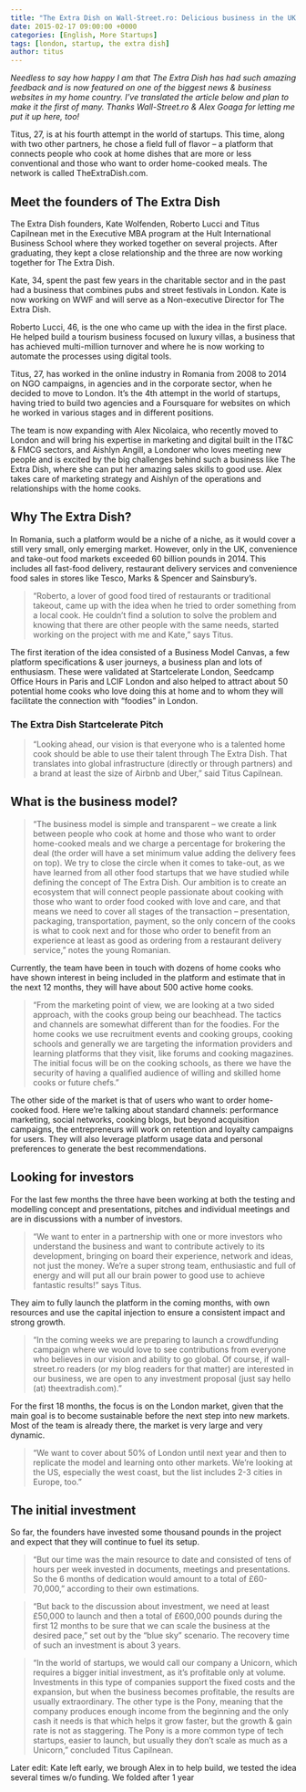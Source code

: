 ```yaml
---
title: "The Extra Dish on Wall-Street.ro: Delicious business in the UK: A Unicorn start-up for food lovers"
date: 2015-02-17 09:00:00 +0000
categories: [English, More Startups]
tags: [london, startup, the extra dish]
author: titus
---
```


_Needless to say how happy I am that The Extra Dish has had such amazing feedback and is now featured on one of the biggest news & business websites in my home country. I’ve translated the article below and plan to make it the first of many. Thanks Wall-Street.ro & Alex Goaga for letting me put it up here, too!_

Titus, 27, is at his fourth attempt in the world of startups. This time, along with two other partners, he chose a field full of flavor – a platform that connects people who cook at home dishes that are more or less conventional and those who want to order home-cooked meals. The network is called TheExtraDish.com.

## Meet the founders of The Extra Dish

The Extra Dish founders, Kate Wolfenden, Roberto Lucci and Titus Capilnean met in the Executive MBA program at the Hult International Business School where they worked together on several projects. After graduating, they kept a close relationship and the three are now working together for The Extra Dish.

Kate, 34, spent the past few years in the charitable sector and in the past had a business that combines pubs and street festivals in London. Kate is now working on WWF and will serve as a Non-executive Director for The Extra Dish.

Roberto Lucci, 46, is the one who came up with the idea in the first place. He helped build a tourism business focused on luxury villas, a business that has achieved multi-million turnover and where he is now working to automate the processes using digital tools.

Titus, 27, has worked in the online industry in Romania from 2008 to 2014 on NGO campaigns, in agencies and in the corporate sector, when he decided to move to London. It’s the 4th attempt in the world of startups, having tried to build two agencies and a Foursquare for websites on which he worked in various stages and in different positions.

The team is now expanding with Alex Nicolaica, who recently moved to London and will bring his expertise in marketing and digital built in the IT&C & FMCG sectors, and Aishlyn Angill, a Londoner who loves meeting new people and is excited by the big challenges behind such a business like The Extra Dish, where she can put her amazing sales skills to good use. Alex takes care of marketing strategy and Aishlyn of the operations and relationships with the home cooks.

## Why The Extra Dish?

In Romania, such a platform would be a niche of a niche, as it would cover a still very small, only emerging market. However, only in the UK, convenience and take-out food markets exceeded 60 billion pounds in 2014. This includes all fast-food delivery, restaurant delivery services and convenience food sales in stores like Tesco, Marks & Spencer and Sainsbury’s.

> “Roberto, a lover of good food tired of restaurants or traditional takeout, came up with the idea when he tried to order something from a local cook. He couldn’t find a solution to solve the problem and knowing that there are other people with the same needs, started working on the project with me and Kate,” says Titus.

The first iteration of the idea consisted of a Business Model Canvas, a few platform specifications & user journeys, a business plan and lots of enthusiasm. These were validated at Startcelerate London, Seedcamp Office Hours in Paris and LCIF London and also helped to attract about 50 potential home cooks who love doing this at home and to whom they will facilitate the connection with “foodies” in London.

### The Extra Dish Startcelerate Pitch

> “Looking ahead, our vision is that everyone who is a talented home cook should be able to use their talent through The Extra Dish. That translates into global infrastructure (directly or through partners) and a brand at least the size of Airbnb and Uber,” said Titus Capilnean.

## What is the business model?

> “The business model is simple and transparent – we create a link between people who cook at home and those who want to order home-cooked meals and we charge a percentage for brokering the deal (the order will have a set minimum value adding the delivery fees on top). We try to close the circle when it comes to take-out, as we have learned from all other food startups that we have studied while defining the concept of The Extra Dish. Our ambition is to create an ecosystem that will connect people passionate about cooking with those who want to order food cooked with love and care, and that means we need to cover all stages of the transaction – presentation, packaging, transportation, payment, so the only concern of the cooks is what to cook next and for those who order to benefit from an experience at least as good as ordering from a restaurant delivery service,” notes the young Romanian.

Currently, the team have been in touch with dozens of home cooks who have shown interest in being included in the platform and estimate that in the next 12 months, they will have about 500 active home cooks.

> “From the marketing point of view, we are looking at a two sided approach, with the cooks group being our beachhead. The tactics and channels are somewhat different than for the foodies. For the home cooks we use recruitment events and cooking groups, cooking schools and generally we are targeting the information providers and learning platforms that they visit, like forums and cooking magazines. The initial focus will be on the cooking schools, as there we have the security of having a qualified audience of willing and skilled home cooks or future chefs.”

The other side of the market is that of users who want to order home-cooked food. Here we’re talking about standard channels: performance marketing, social networks, cooking blogs, but beyond acquisition campaigns, the entrepreneurs will work on retention and loyalty campaigns for users. They will also leverage platform usage data and personal preferences to generate the best recommendations.

## Looking for investors

For the last few months the three have been working at both the testing and modelling concept and presentations, pitches and individual meetings and are in discussions with a number of investors.

> “We want to enter in a partnership with one or more investors who understand the business and want to contribute actively to its development, bringing on board their experience, network and ideas, not just the money. We’re a super strong team, enthusiastic and full of energy and will put all our brain power to good use to achieve fantastic results!” says Titus.

They aim to fully launch the platform in the coming months, with own resources and use the capital injection to ensure a consistent impact and strong growth.

> “In the coming weeks we are preparing to launch a crowdfunding campaign where we would love to see contributions from everyone who believes in our vision and ability to go global. Of course, if wall-street.ro readers (or my blog readers for that matter) are interested in our business, we are open to any investment proposal (just say hello (at) theextradish.com).”

For the first 18 months, the focus is on the London market, given that the main goal is to become sustainable before the next step into new markets. Most of the team is already there, the market is very large and very dynamic.

> “We want to cover about 50% of London until next year and then to replicate the model and learning onto other markets. We’re looking at the US, especially the west coast, but the list includes 2-3 cities in Europe, too.”

## The initial investment

So far, the founders have invested some thousand pounds in the project and expect that they will continue to fuel its setup.

> “But our time was the main resource to date and consisted of tens of hours per week invested in documents, meetings and presentations. So the 6 months of dedication would amount to a total of £60-70,000,” according to their own estimations.

> “But back to the discussion about investment, we need at least £50,000 to launch and then a total of £600,000 pounds during the first 12 months to be sure that we can scale the business at the desired pace,” set out by the “blue sky” scenario. The recovery time of such an investment is about 3 years.

> “In the world of startups, we would call our company a Unicorn, which requires a bigger initial investment, as it’s profitable only at volume. Investments in this type of companies support the fixed costs and the expansion, but when the business becomes profitable, the results are usually extraordinary. The other type is the Pony, meaning that the company produces enough income from the beginning and the only cash it needs is that which helps it grow faster, but the growth & gain rate is not as staggering. The Pony is a more common type of tech startups, easier to launch, but usually they don’t scale as much as a Unicorn,” concluded Titus Capilnean.

Later edit: Kate left early, we brough Alex in to help build, we tested the idea several times w/o funding. We folded after 1 year